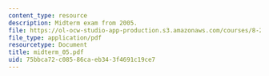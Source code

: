 ```yaml
---
content_type: resource
description: Midterm exam from 2005.
file: https://ol-ocw-studio-app-production.s3.amazonaws.com/courses/8-251-string-theory-for-undergraduates-spring-2007/75bbca72c08586caeb343f4691c19ce7_midterm_05.pdf
file_type: application/pdf
resourcetype: Document
title: midterm_05.pdf
uid: 75bbca72-c085-86ca-eb34-3f4691c19ce7
---
```

